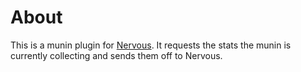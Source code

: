 # About

This is a munin plugin for [Nervous](https://github.com/gflarity/nervous). It requests the stats the munin is currently collecting and sends them off to Nervous. 



